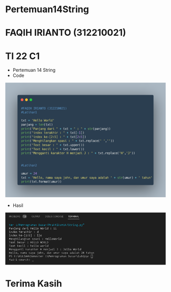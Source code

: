 # Pertemuan14String
# FAQIH IRIANTO (312210021)
# TI 22 C1

- Pertemuan 14 String
- Code

![img](PicStringCode.png)

- Hasil

![img](StringHasil.PNG)

# Terima Kasih